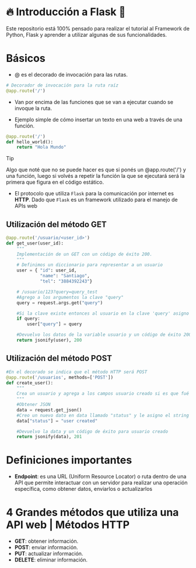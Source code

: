 # 🔥 Introducción a Flask 🐍

Este repositorio está 100% pensado para realizar el tutorial al Framework de Python, Flask y aprender a utilizar algunas de sus funcionalidades.

# Básicos

- @ es el decorado de invocación para las rutas.

```python
# Decorador de invocación para la ruta raíz
@app.route('/')
```

- Van por encima de las funciones que se van a ejecutar cuando se invoque la ruta.

- Ejemplo simple de cómo insertar un texto en una web a través de una función.

```python
@app.route('/')
def hello_world():
    return "Hola Mundo"
```

> [!TIP]
> Algo que noté que no se puede hacer
> es que si ponés un @app.route('/') y una función, luego si volvés a repetir la función la que se ejecutará será la primera que figura en el código estático.

- El protocolo que utiliza `Flask` para la comunicación por internet es **HTTP**. Dado que `Flask` es un framework utilizado para el manejo de APIs web

## Utilización del método GET

```python
@app.route('/usuario/<user_id>')
def get_user(user_id):
    """
    Implementación de un GET con un código de éxito 200.
    """
    # Definimos un diccionario para representar a un usuario
    user = { "id": user_id,
             "name": "Santiago",
             "tel": "3884392243"}

    # /usuario/123?query=query_test
    #Agrego a los argumentos la clave "query"
    query = request.args.get("query")

    #Si la clave existe entonces al usuario en la clave 'query' asigno la variable query
    if query:
        user["query"] = query

    #Devuelvo los datos de la variable usuario y un código de éxito 200
    return jsonify(user), 200
```

## Utilización del método POST

```python
#En el decorado se indica que el método HTTP será POST
@app.route('/usuarios', methods=['POST'])
def create_user():
    """
    Crea un usuario y agrega a los campos usuario creado si es que fué exitoso.
    """
    #Obtener JSON
    data = request.get_json()
    #Creo un nuevo dato en data llamado "status" y le asigno el string "usuario creado"
    data["status"] = "user created"

    #Devuelvo la data y un código de éxito para usuario creado
    return jsonify(data), 201
```

# Definiciones importantes

- **Endpoint**: es una URL (Uniform Resource Locator) o ruta dentro de una API que permite interactuar con un servidor para realizar una operación específica, como obtener datos, enviarlos o actualizarlos

# 4 Grandes métodos que utiliza una API web | Métodos HTTP

- **GET**: obtener información.
- **POST**: enviar información.
- **PUT**: actualizar información.
- **DELETE**: eliminar información.

